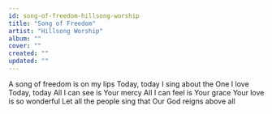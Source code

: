 ```yaml
---
id: song-of-freedom-hillsong-worship
title: "Song of Freedom"
artist: "Hillsong Worship"
album: ""
cover: ""
created: ""
updated: ""
---
```


A song of freedom is on my lips
Today, today
I sing about the One I love
Today, today
All I can see is Your mercy
All I can feel is Your grace
Your love is so wonderful
Let all the people sing that
Our God reigns above all